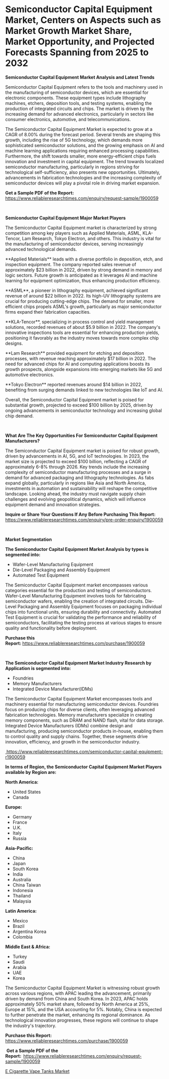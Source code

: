 <p><h1>Semiconductor Capital Equipment Market, Centers on Aspects such as Market Growth Market Share, Market Opportunity, and Projected Forecasts Spanning from 2025 to 2032</h1></p><p><strong>Semiconductor Capital Equipment Market Analysis and Latest Trends</strong></p>
<p><p>Semiconductor Capital Equipment refers to the tools and machinery used in the manufacturing of semiconductor devices, which are essential for electronic components. These equipment types include lithography machines, etchers, deposition tools, and testing systems, enabling the production of integrated circuits and chips. The market is driven by the increasing demand for advanced electronics, particularly in sectors like consumer electronics, automotive, and telecommunications.</p><p>The Semiconductor Capital Equipment Market is expected to grow at a CAGR of 8.00% during the forecast period. Several trends are shaping this growth, including the rise of 5G technology, which demands more sophisticated semiconductor solutions, and the growing emphasis on AI and machine learning applications requiring enhanced processing capabilities. Furthermore, the shift towards smaller, more energy-efficient chips fuels innovation and investment in capital equipment. The trend towards localized semiconductor manufacturing, particularly in regions striving for technological self-sufficiency, also presents new opportunities. Ultimately, advancements in fabrication technologies and the increasing complexity of semiconductor devices will play a pivotal role in driving market expansion.</p></p>
<p><strong>Get a Sample PDF of the Report:&nbsp;</strong> <a href="https://www.reliableresearchtimes.com/enquiry/request-sample/1900059?utm_campaign=2240&utm_medium=2&utm_source=Github&utm_content=ia&utm_term=10022025&utm_id=semiconductor-capital-equipment">https://www.reliableresearchtimes.com/enquiry/request-sample/1900059</a></p>
<p>&nbsp;</p>
<p><strong>Semiconductor Capital Equipment Major Market Players</strong></p>
<p><p>The Semiconductor Capital Equipment market is characterized by strong competition among key players such as Applied Materials, ASML, KLA-Tencor, Lam Research, Tokyo Electron, and others. This industry is vital for the manufacturing of semiconductor devices, serving increasingly advanced technological demands.</p><p>**Applied Materials** leads with a diverse portfolio in deposition, etch, and inspection equipment. The company reported sales revenue of approximately $23 billion in 2022, driven by strong demand in memory and logic sectors. Future growth is anticipated as it leverages AI and machine learning for equipment optimization, thus enhancing production efficiency.</p><p>**ASML**, a pioneer in lithography equipment, achieved significant revenue of around $22 billion in 2022. Its high-UV lithography systems are crucial for producing cutting-edge chips. The demand for smaller, more efficient chips propels ASML's growth, particularly as major semiconductor firms expand their fabrication capacities.</p><p>**KLA-Tencor**, specializing in process control and yield management solutions, recorded revenues of about $5.9 billion in 2022. The company's innovative inspections tools are essential for enhancing production yields, positioning it favorably as the industry moves towards more complex chip designs.</p><p>**Lam Research** provided equipment for etching and deposition processes, with revenue reaching approximately $17 billion in 2022. The need for advanced chips for AI and computing applications boosts its growth prospects, alongside expansions into emerging markets like 5G and automotive electronics.</p><p>**Tokyo Electron** reported revenues around $14 billion in 2022, benefiting from surging demands linked to new technologies like IoT and AI.</p><p>Overall, the Semiconductor Capital Equipment market is poised for substantial growth, projected to exceed $100 billion by 2025, driven by ongoing advancements in semiconductor technology and increasing global chip demand.</p></p>
<p>&nbsp;</p>
<p><strong>What Are The Key Opportunities For Semiconductor Capital Equipment Manufacturers?</strong></p>
<p><p>The Semiconductor Capital Equipment market is poised for robust growth, driven by advancements in AI, 5G, and IoT technologies. In 2023, the market size is projected to exceed $100 billion, reflecting a CAGR of approximately 6-8% through 2026. Key trends include the increasing complexity of semiconductor manufacturing processes and a surge in demand for advanced packaging and lithography technologies. As fabs expand globally, particularly in regions like Asia and North America, investments in automation and sustainability will reshape the competitive landscape. Looking ahead, the industry must navigate supply chain challenges and evolving geopolitical dynamics, which will influence equipment demand and innovation strategies.</p></p>
<p><strong>Inquire or Share Your Questions If Any Before Purchasing This Report:</strong> <a href="https://www.reliableresearchtimes.com/enquiry/pre-order-enquiry/1900059?utm_campaign=2240&utm_medium=2&utm_source=Github&utm_content=ia&utm_term=10022025&utm_id=semiconductor-capital-equipment">https://www.reliableresearchtimes.com/enquiry/pre-order-enquiry/1900059</a></p>
<p>&nbsp;</p>
<p><strong>Market Segmentation</strong></p>
<p><strong>The Semiconductor Capital Equipment Market Analysis by types is segmented into:</strong></p>
<p><ul><li>Wafer-Level Manufacturing Equipment</li><li>Die-Level Packaging and Assembly Equipment</li><li>Automated Test Equipment</li></ul></p>
<p><p>The Semiconductor Capital Equipment market encompasses various categories essential for the production and testing of semiconductors. Wafer-Level Manufacturing Equipment involves tools for fabricating semiconductor wafers, enabling the creation of integrated circuits. Die-Level Packaging and Assembly Equipment focuses on packaging individual chips into functional units, ensuring durability and connectivity. Automated Test Equipment is crucial for validating the performance and reliability of semiconductors, facilitating the testing process at various stages to ensure quality and functionality before deployment.</p></p>
<p><strong>Purchase this Report:&nbsp;</strong><a href="https://www.reliableresearchtimes.com/purchase/1900059?utm_campaign=2240&utm_medium=2&utm_source=Github&utm_content=ia&utm_term=10022025&utm_id=semiconductor-capital-equipment">https://www.reliableresearchtimes.com/purchase/1900059</a></p>
<p>&nbsp;</p>
<p><strong>The Semiconductor Capital Equipment Market Industry Research by Application is segmented into:</strong></p>
<p><ul><li>Foundries</li><li>Memory Manufacturers</li><li>Integrated Device Manufacturer(IDMs)</li></ul></p>
<p><p>The Semiconductor Capital Equipment Market encompasses tools and machinery essential for manufacturing semiconductor devices. Foundries focus on producing chips for diverse clients, often leveraging advanced fabrication technologies. Memory manufacturers specialize in creating memory components, such as DRAM and NAND flash, vital for data storage. Integrated Device Manufacturers (IDMs) combine design and manufacturing, producing semiconductor products in-house, enabling them to control quality and supply chains. Together, these segments drive innovation, efficiency, and growth in the semiconductor industry.</p></p>
<p><a href="https://www.reliableresearchtimes.com/semiconductor-capital-equipment-r1900059?utm_campaign=2240&utm_medium=2&utm_source=Github&utm_content=ia&utm_term=10022025&utm_id=semiconductor-capital-equipment">&nbsp;https://www.reliableresearchtimes.com/semiconductor-capital-equipment-r1900059</a></p>
<p><strong>In terms of Region, the Semiconductor Capital Equipment Market Players available by Region are:</strong></p>
<p>
    <p> <strong> North America: </strong>
        <ul>
            <li>United States</li>
            <li>Canada</li>
        </ul>
        </p> 
    <p> <strong> Europe: </strong>
        <ul>
            <li>Germany</li>
            <li>France</li>
            <li>U.K.</li>
            <li>Italy</li>
            <li>Russia</li>
        </ul>
        </p> 
    <p> <strong> Asia-Pacific: </strong>
        <ul>
            <li>China</li>
            <li>Japan</li>
            <li>South Korea</li>
            <li>India</li>
            <li>Australia</li>
            <li>China Taiwan</li>
            <li>Indonesia</li>
            <li>Thailand</li>
            <li>Malaysia</li>
        </ul>
        </p> 
    <p> <strong> Latin America: </strong>
        <ul>
            <li>Mexico</li>
            <li>Brazil</li>
            <li>Argentina Korea</li>
            <li>Colombia</li>
        </ul>
        </p> 
    <p> <strong> Middle East & Africa: </strong>
        <ul>
            <li>Turkey</li>
            <li>Saudi</li>
            <li>Arabia</li>
            <li>UAE</li>
            <li>Korea</li>
        </ul>
    </p>
    </p>
<p><p>The Semiconductor Capital Equipment Market is witnessing robust growth across various regions, with APAC leading the advancement, primarily driven by demand from China and South Korea. In 2023, APAC holds approximately 50% market share, followed by North America at 25%, Europe at 15%, and the USA accounting for 5%. Notably, China is expected to further penetrate the market, enhancing its regional dominance. As technological innovation progresses, these regions will continue to shape the industry's trajectory.</p></p>
<p><strong>Purchase this Report: </strong><a href="https://www.reliableresearchtimes.com/purchase/1900059?utm_campaign=2240&utm_medium=2&utm_source=Github&utm_content=ia&utm_term=10022025&utm_id=semiconductor-capital-equipment">https://www.reliableresearchtimes.com/purchase/1900059</a></p>
<p>&nbsp;<strong>Get a Sample PDF of the Report:&nbsp;&nbsp;</strong><a href="https://www.reliableresearchtimes.com/enquiry/request-sample/1900059?utm_campaign=2240&utm_medium=2&utm_source=Github&utm_content=ia&utm_term=10022025&utm_id=semiconductor-capital-equipment">https://www.reliableresearchtimes.com/enquiry/request-sample/1900059</a></p>
<p><strong></strong></p>
<p><p><a href="https://github.com/stillsfloria19981/Market-Research-Report-List-1/blob/main/e-cigarette-vape-tanks-market.md?utm_campaign=2240&utm_medium=2&utm_source=Github&utm_content=ia&utm_term=10022025&utm_id=semiconductor-capital-equipment">E Cigarette Vape Tanks Market</a></p></p>